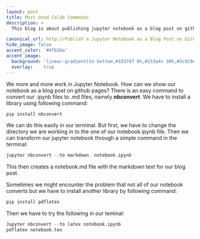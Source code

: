 ```yaml
---
layout: post
title: Most Used Colab Commands
description: >
  This blog is about publishing jupyter notebook as a blog post on github pages.

canonical_url: http://Publish a Jupyter Notebook as a Blog Post on Github Pages
hide_image: false
accent_color: '#4fb1ba'
accent_image:
  background: 'linear-gradient(to bottom,#193747 0%,#233e4c 30%,#3c929e 50%,#d5d5d4 70%,#cdccc8 100%)'
  overlay:    true
---
```


We more and more work in Jupyter Notebook. How can we show our notebook as a blog post on github pages? 
There is an easy command to convert our .ipynb files to .md files, namely _**nbconvert**_. 
We have to install a library using following command:
```python
pip install nbconvert
```
We can do this easily in our terminal. But first, we have to change the directory we are working in to the one of our notebook.ipynb file.
Then we can transform our jupyter notebook through a simple command in the terminal:

```python
jupyter nbconvert --to markdown  notebook.ipynb 
```
This then creates a notebook.md file with the markdown text for our blog post.

Sometimes we might encounter the problem that not all of our notebook converts but we have to install another library by following command:
```python
pip install pdflatex
```
Then we have to try the following in our teminal:

```python
Jupyter nbconvert --to latex notebook.ipynb
pdflatex notebook.tex
```
